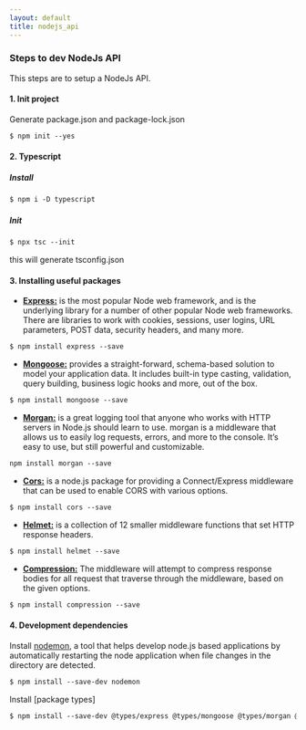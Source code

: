 ```yaml
---
layout: default
title: nodejs_api
---
```


### Steps to dev NodeJs API

This steps are to setup a NodeJs API.

#### 1. Init project
Generate package.json and package-lock.json

```markdown
$ npm init --yes
```
#### 2. Typescript
  ##### Install
  ```markdown
  $ npm i -D typescript
  ```
  ##### Init
  ```markdown
  $ npx tsc --init 
  ```
this will generate tsconfig.json

#### 3. Installing useful packages

- <strong>[Express:](https://www.npmjs.com/package/express)</strong> is the most popular Node web framework, and is the underlying library for a number of other popular Node web frameworks. There are libraries to work with cookies, sessions, user logins, URL parameters, POST data, security headers, and many more.

```markdown
$ npm install express --save
```

- <strong>[Mongoose:](https://mongoosejs.com/)</strong> provides a straight-forward, schema-based solution to model your application data. It includes built-in type casting, validation, query building, business logic hooks and more, out of the box.

```markdown
$ npm install mongoose --save
```

- <strong>[Morgan:](https://www.npmjs.com/package/morgan)</strong> is a great logging tool that anyone who works with HTTP servers in Node.js should learn to use. morgan is a middleware that allows us to easily log requests, errors, and more to the console. It’s easy to use, but still powerful and customizable.

```markdown
npm install morgan --save
```
- <strong>[Cors:](https://www.npmjs.com/package/cors)</strong> is a node.js package for providing a Connect/Express middleware that can be used to enable CORS with various options.

```markdown
$ npm install cors --save
```

- <strong>[Helmet:](https://www.npmjs.com/package/helmet)</strong>  is a collection of 12 smaller middleware functions that set HTTP response headers.

```markdown
$ npm install helmet --save
```

- <strong>[Compression:](https://www.npmjs.com/package/compression)</strong> The middleware will attempt to compress response bodies for all request that traverse through the middleware, based on the given options.


```markdown
$ npm install compression --save
```

#### 4. Development dependencies

Install [nodemon](https://www.npmjs.com/package/nodemon), a tool that helps develop node.js based applications by automatically restarting the node application when file changes in the directory are detected.

```markdown
$ npm install --save-dev nodemon
```

Install [package types]

```markdown
$ npm install --save-dev @types/express @types/mongoose @types/morgan @types/cors @types/helmet @types/compression
```
